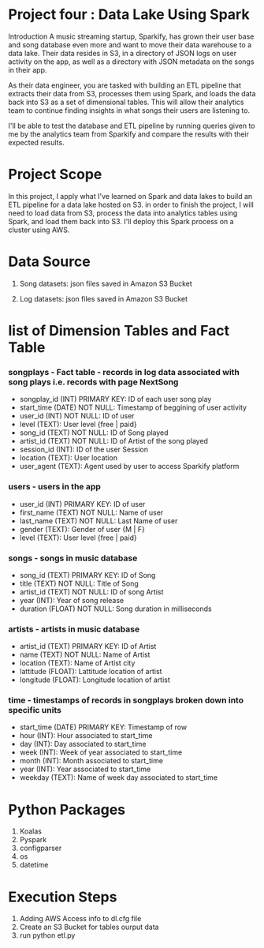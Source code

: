 # Project four : Data Lake Using Spark 
Introduction
A music streaming startup, Sparkify, has grown their user base and song database even more and want to move their data warehouse to a data lake. Their data resides in S3, in a directory of JSON logs on user activity on the app, as well as a directory with JSON metadata on the songs in their app.

As their data engineer, you are tasked with building an ETL pipeline that extracts their data from S3, processes them using Spark, and loads the data back into S3 as a set of dimensional tables. This will allow their analytics team to continue finding insights in what songs their users are listening to.

I'll be able to test the database and ETL pipeline by running queries given to me by the analytics team from Sparkify and compare the results with their expected results.

# Project Scope

In this project, I apply what I've learned on Spark and data lakes to build an ETL pipeline for a data lake hosted on S3. in order to finish the project, I will need to load data from S3, process the data into analytics tables using Spark, and load them back into S3. I'll deploy this Spark process on a cluster using AWS.

# Data Source 
1. Song datasets: json files saved  in  Amazon S3 Bucket 

2. Log datasets:  json files saved  in  Amazon S3 Bucket 


# list of Dimension Tables and Fact Table
### songplays - Fact table - records in log data associated with song plays i.e. records with page NextSong

- songplay_id (INT) PRIMARY KEY: ID of each user song play
- start_time (DATE) NOT NULL: Timestamp of beggining of user activity
- user_id (INT) NOT NULL: ID of user
- level (TEXT): User level {free | paid}
- song_id (TEXT) NOT NULL: ID of Song played
- artist_id (TEXT) NOT NULL: ID of Artist of the song played
- session_id (INT): ID of the user Session
- location (TEXT): User location
- user_agent (TEXT): Agent used by user to access Sparkify platform 

### users - users in the app

- user_id (INT) PRIMARY KEY: ID of user
- first_name (TEXT) NOT NULL: Name of user
- last_name (TEXT) NOT NULL: Last Name of user
- gender (TEXT): Gender of user {M | F}
- level (TEXT): User level {free | paid}

### songs - songs in music database

- song_id (TEXT) PRIMARY KEY: ID of Song
- title (TEXT) NOT NULL: Title of Song
- artist_id (TEXT) NOT NULL: ID of song Artist
- year (INT): Year of song release
- duration (FLOAT) NOT NULL: Song duration in milliseconds

### artists - artists in music database

- artist_id (TEXT) PRIMARY KEY: ID of Artist
- name (TEXT) NOT NULL: Name of Artist
- location (TEXT): Name of Artist city
- lattitude (FLOAT): Lattitude location of artist
- longitude (FLOAT): Longitude location of artist

### time - timestamps of records in songplays broken down into specific units

- start_time (DATE) PRIMARY KEY: Timestamp of row
- hour (INT): Hour associated to start_time
- day (INT): Day associated to start_time
- week (INT): Week of year associated to start_time
- month (INT): Month associated to start_time
- year (INT): Year associated to start_time
- weekday (TEXT): Name of week day associated to start_time




# Python Packages 
1. Koalas
2. Pyspark
3. configparser
4. os
5. datetime


# Execution Steps 
1. Adding AWS Access info to dl.cfg file 
2. Create an S3 Bucket for tables ourput data 
3. run python etl.py